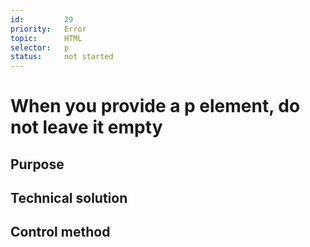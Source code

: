 ```yaml
---
id:         29
priority:   Error
topic:      HTML
selector:   p
status:     not started
---
```


# When you provide a p element, do not leave it empty

## Purpose

## Technical solution

## Control method

